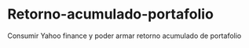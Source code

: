 # Retorno-acumulado-portafolio
Consumir Yahoo finance y poder armar retorno acumulado de portafolio
